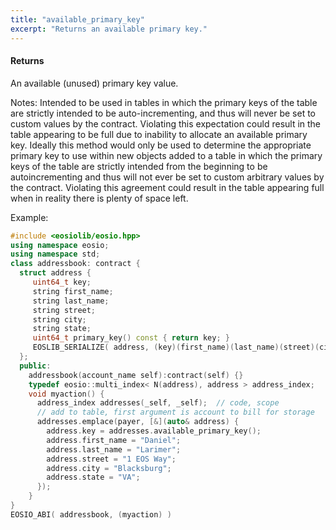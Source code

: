 ```yaml
---
title: "available_primary_key"
excerpt: "Returns an available primary key."
---
```

#### Returns
An available (unused) primary key value.

Notes: Intended to be used in tables in which the primary keys of the table are strictly intended to be auto-incrementing, and thus will never be set to custom values by the contract. Violating this expectation could result in the table appearing to be full due to inability to allocate an available primary key. Ideally this method would only be used to determine the appropriate primary key to use within new objects added to a table in which the primary keys of the table are strictly intended from the beginning to be autoincrementing and thus will not ever be set to custom arbitrary values by the contract. Violating this agreement could result in the table appearing full when in reality there is plenty of space left.

Example:

```cpp
#include <eosiolib/eosio.hpp>
using namespace eosio;
using namespace std;
class addressbook: contract {
  struct address {
     uint64_t key;
     string first_name;
     string last_name;
     string street;
     string city;
     string state;
     uint64_t primary_key() const { return key; }
     EOSLIB_SERIALIZE( address, (key)(first_name)(last_name)(street)(city)(state) )
  };
  public:
    addressbook(account_name self):contract(self) {}
    typedef eosio::multi_index< N(address), address > address_index;
    void myaction() {
      address_index addresses(_self, _self);  // code, scope
      // add to table, first argument is account to bill for storage
      addresses.emplace(payer, [&](auto& address) {
        address.key = addresses.available_primary_key();
        address.first_name = "Daniel";
        address.last_name = "Larimer";
        address.street = "1 EOS Way";
        address.city = "Blacksburg";
        address.state = "VA";
      });
    }
}
EOSIO_ABI( addressbook, (myaction) )
```